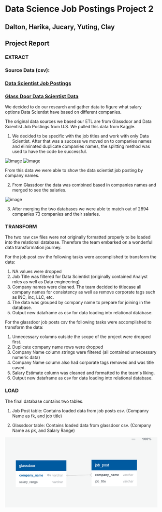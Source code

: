 
# Data Science Job Postings Project 2
## Dalton, Harika, Jucary, Yuting, Clay


## Project Report

### EXTRACT


### Source Data (csv):

### [Data Scientist Job Postings](https://data.world/jobspikr/10000-data-scientist-job-postings-from-the-usa)


### [Glass Door Data Scientist Data](https://www.kaggle.com/milan400/glassdoordata-scientist?select=glassdoor.csv)


We decided to do our research and gather data to figure what salary options Data Scientist have based on different companies. 

The original data sources we based our ETL are from Glassdoor and Data Scientist Job Postings from U.S. We pulled this data from Kaggle.

1. We decided to be specific with the job titles and work with only Data Scientist. After that was a success we moved on to companies names and eliminated duplicate companies names, the splitting method was used to have the code be successful. 

![image](C:\Users\sreek\Desktop\13_Project_2\repeating_names.png)
![image](C:\Users\sreek\Desktop\13_Project_2\data_scientist.png)

From this data we were able to show the data scientist job posting by company names.


2. From Glassdoor the data was combined based in companies names and merged to see the salaries. 

![image](C:\Users\sreek\Desktop\13_Project_2\merged_df.png)


3. After merging the two databases we were able to match out of 2894 companies 73 companies and their salaries.


### TRANSFORM

The two raw csv files were not originally formatted properly to be loaded into the relational database. Therefore the team embarked on a wonderful data transformation journey.

For the job post csv the following tasks were accomplished to transform the data:

1. NA values were dropped
2. Job Title was filtered for Data Scientist (originally contained Analyst roles as well as Data engineering)
3. Company names were cleaned. The team decided to titlecase all company names for consistency as well as remove corporate tags such as INC, inc, LLC, etc.
4. The data was grouped by company name to prepare for joining in the database.
5. Output new dataframe as csv for data loading into relational database.


For the glassdoor job posts csv the following tasks were accomplished to transform the data:
1. Unnecessary columns outside the scope of the project were dropped first.
2. Duplicate company name rows were dropped
3. Company Name column strings were filtered (all contained unnecessary numeric data)
4. Company Name column also had corporate tags removed and was title cased.
5. Salary Estimate column was cleaned and formatted to the team's liking.
6. Output new dataframe as csv for data loading into relational database.

### LOAD

The final database contains two tables. 

1. Job Post table:
Contains loaded data from job posts csv. (Companry Name as fk, and job title)


2. Glassdoor table:
Contains loaded data from glassdoor csv. (Company Name as pk, and Salary Range)



![Data_Model_13_project_2](sql_files\Data_Model_13_project_2.PNG)








